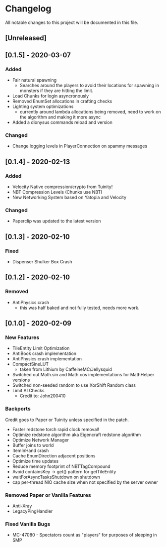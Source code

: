 <!-- SPDX-License-Identifier: MIT -->
# Changelog

All notable changes to this project will be documented in this file.

## [Unreleased]

## [0.1.5] - 2020-03-07

### Added

* Fair natural spawning
  * Searches around the players to avoid their locations for spawning in monsters if they are hitting the limit.
* Load Chunks for login asyncronously
* Removed EnumSet allocations in crafting checks
* Lighting system optimizations
  * currently around lambda allocations being removed, need to work on the algorithm and making it more async
* Added a dionysus commands reload and version

### Changed

* Change logging levels in PlayerConnection on spammy messages

## [0.1.4] - 2020-02-13

### Added

* Velocity Native compression/crypto from Tuinity!
* NBT Compression Levels (Chunks use NBT)
* New Networking System based on Yatopia and Velocity

### Changed

* Paperclip was updated to the latest version

## [0.1.3] - 2020-02-10

### Fixed

* Dispenser Shulker Box Crash

## [0.1.2] - 2020-02-10

### Removed

* AntiPhysics crash
  * this was half baked and not fully tested, needs more work.

## [0.1.0] - 2020-02-09

### New Features 

* TileEntity Limit Optimization
* AntiBook crash implementation
* AntiPhysics crash implementation
* CompactSineLUT
  * taken from Lithium by CaffeineMC/Jellysquid
* Switched out Math.sin and Math.cos implementations for MathHelper versions
* Switched non-seeded random to use XorShift Random class
* Limit AI Checks
    * Credit to: John200410

### Backports

Credit goes to Paper or Tuinity unless specified in the patch.

* Faster redstone torch rapid clock removal!
* Optimize redstone algorithm aka Eigencraft redstone algorithm
* Optimize Network Manager
* Buffer joins to world
* ItemInHand crash
* Cache EnumDirection adjacent positions
* Optimize time updates
* Reduce memory footprint of NBTTagCompound
* Avoid containsKey -> get() pattern for getTileEntity
* waitForAsyncTasksShutdown on shutdown
* cap per-thread NIO cache size when not specified by the server owner

### Removed Paper or Vanilla Features

* Anti-Xray
* LegacyPingHandler

### Fixed Vanilla Bugs

* MC-47080 - Spectators count as "players" for purposes of sleeping in SMP
